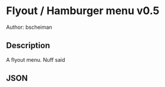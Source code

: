 # Flyout / Hamburger menu v0.5

Author: bscheiman

## Description

A flyout menu. Nuff said

## JSON

